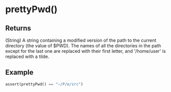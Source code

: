 # prettyPwd()

## Returns

(String) A string containing a modified version of the path to the current directory (the value of $PWD). The names of all the directories in the path except for the last one are replaced with their first letter, and '/home/user' is replaced with a tilde.

## Example

```rust
assert(prettyPwd() == "~/P/e/src")
```
